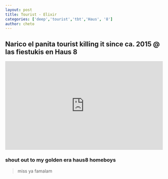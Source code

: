 ```yaml
---
layout: post
title: Tourist - Elixir 
categories: ['deep','tourist','tbt','Haus', '8']
author: cheto
---
```

## Narico el panita tourist killing it since ca. 2015 @ las fiestukis en Haus 8
<style>.embed-container { position: relative; padding-bottom: 56.25%; height: 0; overflow: hidden; max-width: 100%; } .embed-container iframe, .embed-container object, .embed-container embed { position: absolute; top: 0; left: 0; width: 100%; height: 100%; }</style><div class='embed-container'><iframe src='https://www.youtube.com/embed/YW4BLbJhoj4' frameborder='0' allowfullscreen></iframe></div>

### shout out to my golden era haus8 homeboys
> miss ya famalam
